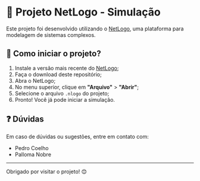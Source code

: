 # 🐢 Projeto NetLogo - Simulação

Este projeto foi desenvolvido utilizando o [NetLogo](https://ccl.northwestern.edu/netlogo/download.shtml), uma plataforma para modelagem de sistemas complexos.

## 🚀 Como iniciar o projeto?

1. Instale a versão mais recente do [NetLogo](https://ccl.northwestern.edu/netlogo/download.shtml);
2. Faça o download deste repositório;
3. Abra o NetLogo;
4. No menu superior, clique em **"Arquivo"** > **"Abrir"**;
5. Selecione o arquivo `.nlogo` do projeto;
6. Pronto! Você já pode iniciar a simulação.

## ❓ Dúvidas

Em caso de dúvidas ou sugestões, entre em contato com:

- Pedro Coelho
- Palloma Nobre

---

Obrigado por visitar o projeto! 😊
